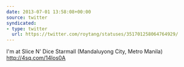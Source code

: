 ```yaml
---
date: 2013-07-01 13:58:08+00:00
source: twitter
syndicated:
- type: twitter
  url: https://twitter.com/roytang/statuses/351701258064764929/
---
```


I'm at Slice N' Dice Starmall (Mandaluyong City, Metro Manila) http://4sq.com/14los0A